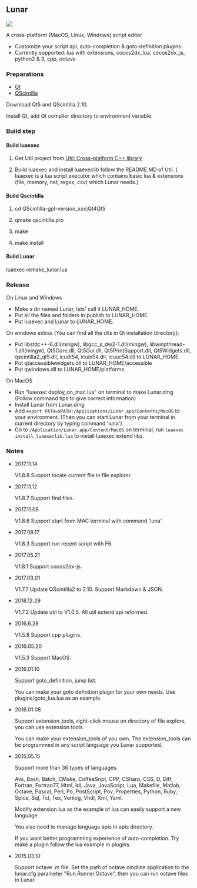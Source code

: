 ## Lunar ##

![](https://github.com/joshua-meng/Lunar/wiki/assets/lunar_linux.png)

A cross-platform (MacOS, Linux, Windows) script editor

- Customize your script api, auto-completion & goto-definition plugins.
- Currently supported: lua with extensions, cocos2dx_lua, cocos2dx_js, python2 & 3, cpp, octave 

### Preparations ###

- [Qt](https://www.qt.io/)
- [QScintilla](https://github.com/jie-meng/QScintilla)

Download Qt5 and QScintilla 2.10.

Install Qt, add Qt compiler directory to environment variable.

### Build step ###

#### Build luaexec ####

1. Get Util project from [Util: Cross-platform C++ library](https://github.com/jie-meng/Util)

2. Build luaexec and install luaexeclib follow the README.MD of Util. ( luaexec is a lua script executor which contains basic lua & extensions (file, memory, net, regex, csv) which Lunar needs.)
 
#### Build Qscintilla ####

1. cd QScintilla-gpl-version_xxx\Qt4Qt5

2. qmake qscintilla.pro

3. make

4. make install

#### Build Lunar ####

luaexec remake_lunar.lua

### Release ###

On Linux and Windows 

- Make a dir named Lunar, lets' call it LUNAR_HOME. 
- Put all the files and folders in publish to LUNAR_HOME.
- Put luaexec and Lunar to LUNAR_HOME.

On windows extras (You can find all the dlls in Qt installation directory):

- Put libstdc++-6.dll(mingw), libgcc_s_dw2-1.dll(mingw), libwinpthread-1.dll(mingw), Qt5Core.dll, Qt5Gui.dll,  Qt5PrintSupport.dll, Qt5Widgets.dll, qscintilla2_qt5.dll, icudt54, icuin54.dll, icuuc54.dll to LUNAR_HOME.
- Put qtaccessiblewidgets.dll to LUNAR_HOME/accessible
- Put qwindows.dll to LUNAR_HOME/platforms

On MacOS

- Run "luaexec deploy_on_mac.lua" on terminal to make Lunar.dmg (Follow command tips to give correct information)
- Install Lunar from Lunar.dmg
- Add `export PATH=$PATH:/Applications/Lunar.app/Contents/MacOS` to your environment. (Then you can start Lunar from your terminal in current directory by typing command 'luna')
- Go to `/Application/Lunar.app/Content/MacOS` on terminal, run `luaexec install_luaexeclib.lua` to install luaexec extend libs.

### Notes ###

- 2017.11.14
    
    V1.8.8 Support locate current file in file explorer.

- 2017.11.12
    
    V1.8.7 Support find files.
    
- 2017.11.08
	
	V1.8.6 Support start from MAC terminal with command 'luna'

- 2017.08.17

	V1.8.3 Support run recent script with F6.
    
- 2017.05.21
    
    V1.8.1 Support cocos2dx-js.
    
- 2017.03.01

    V1.7.7 Update QScintilla2 to 2.10. Support Markdown & JSON.

- 2016.12.29
	
    V1.7.2 Update util to V1.0.5. All util extend api reformed.
    
- 2016.6.28
    
    V1.5.8 Support cpp plugins.

- 2016.05.20

    V1.5.3 Support MacOS. 
    
- 2016.01.10
    
    Support goto_definition, jump list.

    You can make your goto definition plugin for your own needs. Use plugins/goto_lua.lua as an example.
   
- 2016.01.08

	Support extension_tools, right-click mouse on directory of file explore, you can use extension tools.
	
	You can make your extension_tools of you own. The extension_tools can be programmed in any script language you Lunar supported.
    
- 2015.05.15

	Support more than 36 types of languages.
	
	Avs, Bash, Batch, CMake, CoffeeSript, CPP, CSharp, CSS, D, Diff, Fortran, Fortran77, Html, Idl, 
	Java, JavaScript, Lua, Makefile, Matlab, Octave, Pascal, Perl, Po, PostScript, Pov, Properties, 
	Python, Ruby, Spice, Sql, Tcl, Tex, Verilog, Vhdl, Xml, Yaml.
	
	Modify extension.lua as the example of lua can easily support a new language.
	
	You also need to manage language apis in apis directory.

	If you want better programming experience of auto-completion. Try make a plugin follow the lua example in plugins.

- 2015.03.10

	Support octave .m file. Set the path of octave cmdline application to the lunar.cfg parameter "Run.Runner.Octave", then you can run octave files in Lunar.
